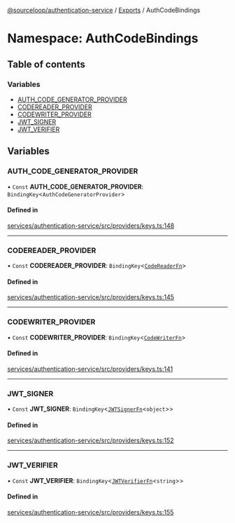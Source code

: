 [@sourceloop/authentication-service](../README.md) / [Exports](../modules.md) / AuthCodeBindings

# Namespace: AuthCodeBindings

## Table of contents

### Variables

- [AUTH\_CODE\_GENERATOR\_PROVIDER](AuthCodeBindings.md#auth_code_generator_provider)
- [CODEREADER\_PROVIDER](AuthCodeBindings.md#codereader_provider)
- [CODEWRITER\_PROVIDER](AuthCodeBindings.md#codewriter_provider)
- [JWT\_SIGNER](AuthCodeBindings.md#jwt_signer)
- [JWT\_VERIFIER](AuthCodeBindings.md#jwt_verifier)

## Variables

### AUTH\_CODE\_GENERATOR\_PROVIDER

• `Const` **AUTH\_CODE\_GENERATOR\_PROVIDER**: `BindingKey`<`AuthCodeGeneratorProvider`\>

#### Defined in

[services/authentication-service/src/providers/keys.ts:148](https://github.com/sourcefuse/loopback4-microservice-catalog/blob/93a7f917/services/authentication-service/src/providers/keys.ts#L148)

___

### CODEREADER\_PROVIDER

• `Const` **CODEREADER\_PROVIDER**: `BindingKey`<[`CodeReaderFn`](../modules.md#codereaderfn)\>

#### Defined in

[services/authentication-service/src/providers/keys.ts:145](https://github.com/sourcefuse/loopback4-microservice-catalog/blob/93a7f917/services/authentication-service/src/providers/keys.ts#L145)

___

### CODEWRITER\_PROVIDER

• `Const` **CODEWRITER\_PROVIDER**: `BindingKey`<[`CodeWriterFn`](../modules.md#codewriterfn)\>

#### Defined in

[services/authentication-service/src/providers/keys.ts:141](https://github.com/sourcefuse/loopback4-microservice-catalog/blob/93a7f917/services/authentication-service/src/providers/keys.ts#L141)

___

### JWT\_SIGNER

• `Const` **JWT\_SIGNER**: `BindingKey`<[`JWTSignerFn`](../modules.md#jwtsignerfn)<`object`\>\>

#### Defined in

[services/authentication-service/src/providers/keys.ts:152](https://github.com/sourcefuse/loopback4-microservice-catalog/blob/93a7f917/services/authentication-service/src/providers/keys.ts#L152)

___

### JWT\_VERIFIER

• `Const` **JWT\_VERIFIER**: `BindingKey`<[`JWTVerifierFn`](../modules.md#jwtverifierfn)<`string`\>\>

#### Defined in

[services/authentication-service/src/providers/keys.ts:155](https://github.com/sourcefuse/loopback4-microservice-catalog/blob/93a7f917/services/authentication-service/src/providers/keys.ts#L155)

